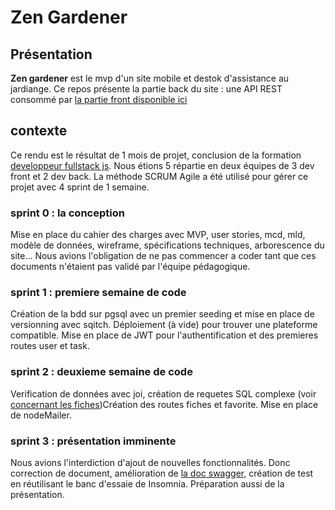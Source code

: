 # Zen Gardener #

## Présentation ##

**Zen gardener** est le mvp d'un site mobile et destok d'assistance au jardiange.
Ce repos présente la partie back du site : une API REST consommé par [la partie front disponible ici](https://zen-gardener.netlify.app/)

## contexte ##

Ce rendu est le résultat de 1 mois de projet, conclusion de la formation [developpeur fullstack js](https://oclock.io/formations/developpeur-web-fullstack-javascript).
Nous étions 5 répartie en deux équipes de 3 dev front et 2 dev back.
La méthode SCRUM Agile a été utilisé pour gérer ce projet avec 4 sprint de 1 semaine.

### sprint 0 : la conception ###

Mise en place du cahier des charges avec MVP,  user stories, mcd, mld, modèle de données, wireframe, spécifications techniques, arborescence du site... Nous avions l'obligation de ne pas commencer a coder tant que ces documents n'étaient pas validé par l'équipe pédagogique.

### sprint 1 : premiere semaine de code ###

Création de la bdd sur pgsql avec un premier seeding et mise en place de versionning avec sqitch.
Déploiement (à vide) pour trouver une plateforme compatible.
Mise en place de JWT pour l'authentification et des premieres routes user et task.

### sprint 2 : deuxieme semaine de code ###

Verification de données avec joi, création de requetes SQL complexe (voir [concernant les fiches](./app/model/sheetsModel.js))Création des routes fiches et favorite. Mise en place de nodeMailer.

### sprint 3 : présentation imminente ###

Nous avions l'interdiction d'ajout de nouvelles fonctionnalités.
Donc correction de document, amélioration de [la doc swagger](https://zen-gardener-api.herokuapp.com/docs), création de test en réutilisant le banc d'essaie de Insomnia.
Préparation aussi de la présentation.

